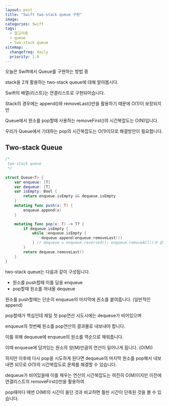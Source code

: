 ```yaml
---
layout: post
title: "Swift two-stack queue 구현"
image:
categories: Swift
tags: 
  - 알고리즘
  - queue
  - two-stack queue
sitemap:
  changefreq: daily
  priority: 1.0
---
```




오늘은 Swift에서 Queue를 구현하는 방법 중

stack을 2개 활용하는 two-stack queue에 대해 알아봅시다.



Swift의 배열(리스트)는 연결리스트로 구현되어습니다.

Stack의 경우에는 append()와 removeLast()만을 활용하기 때문에 O(1)이 보장되지만 

Queue에서 원소를 pop할때 사용하는 removeFirst()의 시간복잡도는 O(N)입니다.

우리가 Queue에서 기대하는 pop의 시간복잡도는 O(1)이므로 해결방안이 필요합니다.



## Two-stack Queue

```swift
/*
 two-stack queue
 */

struct Queue<T> {
    var enqueue: [T]
    var dequeue: [T]
    var isEmpty: Bool {
        return enqueue.isEmpty && dequeue.isEmpty
    }
    mutating func push(x: T) {
        enqueue.append(x)
    }

    mutating func pop(x: T) -> T? {
        if dequeue.isEmpty {
            while !enqueue.isEmpty {
                dequeue.append(enqueue.removeLast())
            } // dequeue = enqueue.reversed(); enqueue.removeAll()과 같은 작업
        }
        return dequeue.removeLast()
    }
}
```



two-stack queue는 다음과 같이 구성됩니다.

- 원소를 push할때 이를 담을 enqueue
- pop할때 원소를 꺼내올 dequeue



원소를 push할때는 단순히 enqueue의 마지막에 원소를 붙여줍니다. (일반적인 append)

pop할때가 핵심인데 제일 첫 pop연산 시도시에는 dequeue가 비어있으며

enqueue의 첫번째 원소를 pop연산의 결과물로 내보내야 합니다.

이를 위해 dequeue에 enqueue의 원소를 역순으로 채워줍니다.

이때 enqueue에 담겨있는 원소의 양(M)만큼의 연산이 일어나게 됩니다. (O(M))



하지만 이후에 다시 pop을 시도하게 된다면 dequeue의 마지막 원소를 pop해서 내보내면 되므로 O(1)의 시간복잡도로 문제를 해결할 수 있습니다.

dequeue가 비어있을때 이를 채우는 연산의 시간복잡도는 여전히 O(M)이지만 이전에 연결리스트의 removeFirst()만을 활용하여

pop때마다 매번 O(M)의 시간이 들던 것과 비교하면 훨씬 시간이 단축된 것을 볼 수 있습니다.